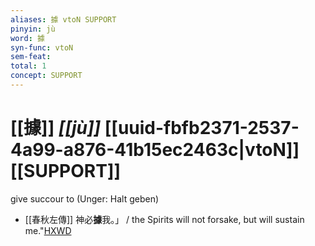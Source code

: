```yaml
---
aliases: 據 vtoN SUPPORT
pinyin: jù
word: 據
syn-func: vtoN
sem-feat: 
total: 1
concept: SUPPORT 
---
```

# [[據]] *[[jù]]*  [[uuid-fbfb2371-2537-4a99-a876-41b15ec2463c|vtoN]] [[SUPPORT]]
give succour to (Unger: Halt geben)
 - [[春秋左傳]] 神必**據**我。」 / the Spirits will not forsake, but will sustain me."[HXWD](https://hxwd.org/textview.html?location=KR1e0001_tls_005-91a.47)